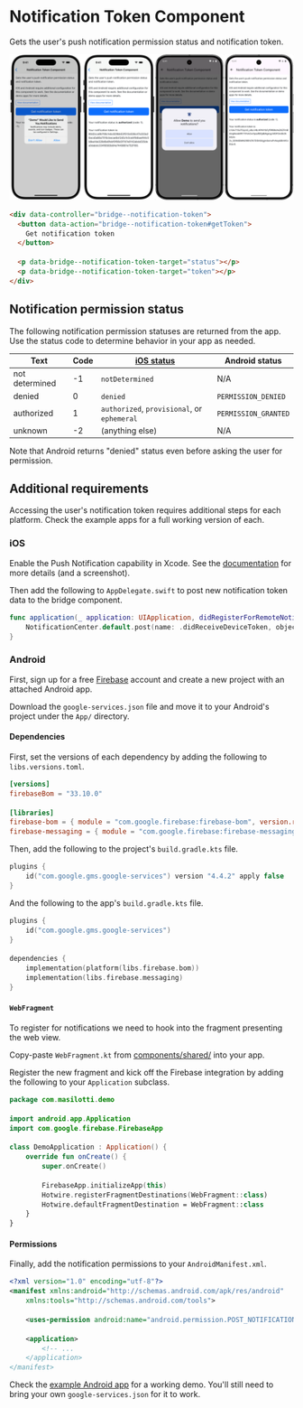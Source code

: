 # Notification Token Component

Gets the user's push notification permission status and notification token.

![Notification Token Component examples](/resources/screenshots/notification-token.png)

```html
<div data-controller="bridge--notification-token">
  <button data-action="bridge--notification-token#getToken">
    Get notification token
  </button>

  <p data-bridge--notification-token-target="status"></p>
  <p data-bridge--notification-token-target="token"></p>
</div>
```

## Notification permission status

The following notification permission statuses are returned from the app. Use the status code to determine behavior in your app as needed.

|Text|Code|[iOS status](https://developer.apple.com/documentation/usernotifications/unauthorizationstatus)|Android status|
|---|---|---|---|
|not determined|-1|`notDetermined`|N/A|
|denied|0|`denied`|`PERMISSION_DENIED`|
|authorized|1|`authorized`, `provisional`, or `ephemeral`|`PERMISSION_GRANTED`|
|unknown|-2|(anything else)|N/A|

Note that Android returns "denied" status even before asking the user for permission.

## Additional requirements

Accessing the user's notification token requires additional steps for each platform. Check the example apps for a full working version of each.

### iOS

Enable the Push Notification capability in Xcode. See the [documentation](https://developer.apple.com/documentation/usernotifications/registering-your-app-with-apns#Enable-the-push-notifications-capability) for more details (and a screenshot).

Then add the following to `AppDelegate.swift` to post new notification token data to the bridge component.

```swift
func application(_ application: UIApplication, didRegisterForRemoteNotificationsWithDeviceToken deviceToken: Data) {
    NotificationCenter.default.post(name: .didReceiveDeviceToken, object: deviceToken)
}
```

### Android

First, sign up for a free [Firebase](https://console.firebase.google.com/) account and create a new project with an attached Android app.

Download the `google-services.json` file and move it to your Android's project under the `App/` directory.

#### Dependencies

First, set the versions of each dependency by adding the following to `libs.versions.toml`.

```toml
[versions]
firebaseBom = "33.10.0"

[libraries]
firebase-bom = { module = "com.google.firebase:firebase-bom", version.ref = "firebaseBom" }
firebase-messaging = { module = "com.google.firebase:firebase-messaging" }
```

Then, add the following to the project's `build.gradle.kts` file.

```kts
plugins {
    id("com.google.gms.google-services") version "4.4.2" apply false
}
```

And the following to the app's `build.gradle.kts` file.

```kts
plugins {
    id("com.google.gms.google-services")
}

dependencies {
    implementation(platform(libs.firebase.bom))
    implementation(libs.firebase.messaging)
}
```

#### `WebFragment`

To register for notifications we need to hook into the fragment presenting the web view.

Copy-paste `WebFragment.kt` from [components/shared/](/components/shared/) into your app.

Register the new fragment and kick off the Firebase integration by adding the following to your `Application` subclass.

```kt
package com.masilotti.demo

import android.app.Application
import com.google.firebase.FirebaseApp

class DemoApplication : Application() {
    override fun onCreate() {
        super.onCreate()

        FirebaseApp.initializeApp(this)
        Hotwire.registerFragmentDestinations(WebFragment::class)
        Hotwire.defaultFragmentDestination = WebFragment::class
    }
}
```

#### Permissions

Finally, add the notification permissions to your `AndroidManifest.xml`.

```xml
<?xml version="1.0" encoding="utf-8"?>
<manifest xmlns:android="http://schemas.android.com/apk/res/android"
    xmlns:tools="http://schemas.android.com/tools">

    <uses-permission android:name="android.permission.POST_NOTIFICATIONS" />

    <application>
        <!-- ...
    </application>
</manifest>
```

Check the [example Android app](/examples/android) for a working demo. You'll still need to bring your own `google-services.json` for it to work.
